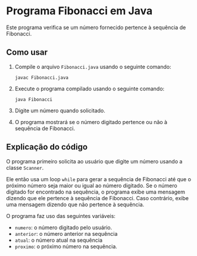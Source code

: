 # Programa Fibonacci em Java

Este programa verifica se um número fornecido pertence à sequência de Fibonacci.

## Como usar

1. Compile o arquivo `Fibonacci.java` usando o seguinte comando:
    ```
    javac Fibonacci.java
    ```

2. Execute o programa compilado usando o seguinte comando:
    ```
    java Fibonacci
    ```

3. Digite um número quando solicitado.

4. O programa mostrará se o número digitado pertence ou não à sequência de Fibonacci.

## Explicação do código

O programa primeiro solicita ao usuário que digite um número usando a classe `Scanner`.

Ele então usa um loop `while` para gerar a sequência de Fibonacci até que o próximo número seja maior ou igual ao número digitado. Se o número digitado for encontrado na sequência, o programa exibe uma mensagem dizendo que ele pertence à sequência de Fibonacci. Caso contrário, exibe uma mensagem dizendo que não pertence à sequência.

O programa faz uso das seguintes variáveis:
- `numero`: o número digitado pelo usuário.
- `anterior`: o número anterior na sequência
- `atual`: o número atual na sequência
- `proximo`: o próximo número na sequência.
